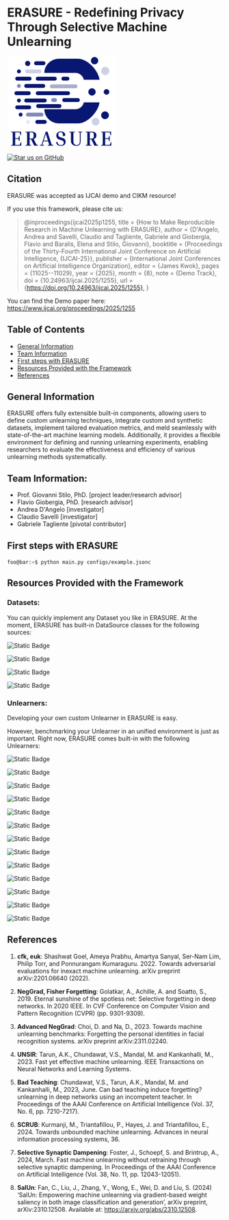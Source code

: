# ERASURE - Redefining Privacy Through Selective Machine Unlearning

![ERASURE Logo](ERASURE_LOGO.png)

[![Star us on GitHub](https://img.shields.io/badge/⭐_Star_Us_If_You_Like_It-181717?style=for-the-badge&logo=github)](https://github.com/aiim-research/ERASURE)


## Citation

ERASURE was accepted as IJCAI demo and CIKM resource! 

If you use this framework, please cite us:

> @inproceedings{ijcai2025p1255,
  title     = {How to Make Reproducible Research in Machine Unlearning with ERASURE},
  author    = {D'Angelo, Andrea and Savelli, Claudio and Tagliente, Gabriele and Giobergia, Flavio and Baralis, Elena and Stilo, Giovanni},
  booktitle = {Proceedings of the Thirty-Fourth International Joint Conference on
               Artificial Intelligence, {IJCAI-25}},
  publisher = {International Joint Conferences on Artificial Intelligence Organization},
  editor    = {James Kwok},
  pages     = {11025--11029},
  year      = {2025},
  month     = {8},
  note      = {Demo Track},
  doi       = {10.24963/ijcai.2025/1255},
  url       = {https://doi.org/10.24963/ijcai.2025/1255},
}

You can find the Demo paper here: https://www.ijcai.org/proceedings/2025/1255


## Table of Contents
* [General Information](#general-information)
* [Team Information](#team-information)
* [First steps with ERASURE](#first-steps-with-erasure)
* [Resources Provided with the Framework](#resources-provided-with-the-framework)
* [References](#references)

## General Information


ERASURE offers fully extensible built-in components, allowing users to define custom unlearning techniques, integrate custom and synthetic datasets, implement tailored evaluation metrics, and meld seamlessly with state-of-the-art machine learning models.
Additionally, it provides a flexible environment for defining and running unlearning experiments, enabling researchers to evaluate the effectiveness and efficiency of various unlearning methods systematically.


## Team Information:
* Prof. Giovanni Stilo, PhD. [project leader/research advisor]
* Flavio Giobergia, PhD. [research advisor]
* Andrea D'Angelo [investigator]
* Claudio Savelli [investigator]
* Gabriele Tagliente [pivotal contributor]

## First steps with ERASURE
```console
foo@bar:~$ python main.py configs/example.jsonc
```


## Resources Provided with the Framework


### Datasets:

You can quickly implement any Dataset you like in ERASURE. At the moment, ERASURE has built-in DataSource classes for the following sources:

![Static Badge](https://img.shields.io/badge/Datasource-TorchVision-blue)

![Static Badge](https://img.shields.io/badge/Datasource-Hugging%20Face-blue)

![Static Badge](https://img.shields.io/badge/Datasource-UCI%20Repository-blue)

![Static Badge](https://img.shields.io/badge/Datasource-PyTorch%20Geometric-blue)






### Unlearners: 

Developing your own custom Unlearner in ERASURE is easy. 

However, benchmarking your Unlearner in an unified environment is just as important. Right now, ERASURE comes built-in with the following Unlearners:

![Static Badge](https://img.shields.io/badge/Unlearner-Gold%20Model-red)

![Static Badge](https://img.shields.io/badge/Unlearner-Finetuning-red)

![Static Badge](https://img.shields.io/badge/Unlearner-Successive%20Random%20Labels-red)

![Static Badge](https://img.shields.io/badge/Unlearner-cfk-red)

![Static Badge](https://img.shields.io/badge/Unlearner-euk-red)

![Static Badge](https://img.shields.io/badge/Unlearner-NegGrad-red)

![Static Badge](https://img.shields.io/badge/Unlearner-Advanced%20NegGrad-red)

![Static Badge](https://img.shields.io/badge/Unlearner-UNSIR-red)

![Static Badge](https://img.shields.io/badge/Unlearner-Bad%20Teaching-red)

![Static Badge](https://img.shields.io/badge/Unlearner-SCRUB-red)

![Static Badge](https://img.shields.io/badge/Unlearner-Fisher%20Forgetting-red) 

![Static Badge](https://img.shields.io/badge/Unlearner-Selective%20Synaptic%20Dampening-red)

![Static Badge](https://img.shields.io/badge/Unlearner-SalUn-red) 


## References

<!--  taken with Harvard reference style -->

1. **cfk, euk**: Shashwat Goel, Ameya Prabhu, Amartya Sanyal, Ser-Nam Lim, Philip Torr, and Ponnurangam Kumaraguru. 2022. Towards adversarial evaluations for inexact machine unlearning. arXiv preprint arXiv:2201.06640 (2022).

2. **NegGrad, Fisher Forgetting**: Golatkar, A., Achille, A. and Soatto, S., 2019. Eternal sunshine of the spotless net: Selective forgetting in deep networks. In 2020 IEEE. In CVF Conference on Computer Vision and Pattern Recognition (CVPR) (pp. 9301-9309).

3. **Advanced NegGrad**: Choi, D. and Na, D., 2023. Towards machine unlearning benchmarks: Forgetting the personal identities in facial recognition systems. arXiv preprint arXiv:2311.02240.

4. **UNSIR**: Tarun, A.K., Chundawat, V.S., Mandal, M. and Kankanhalli, M., 2023. Fast yet effective machine unlearning. IEEE Transactions on Neural Networks and Learning Systems.

5. **Bad Teaching**: Chundawat, V.S., Tarun, A.K., Mandal, M. and Kankanhalli, M., 2023, June. Can bad teaching induce forgetting? unlearning in deep networks using an incompetent teacher. In Proceedings of the AAAI Conference on Artificial Intelligence (Vol. 37, No. 6, pp. 7210-7217).

6. **SCRUB**: Kurmanji, M., Triantafillou, P., Hayes, J. and Triantafillou, E., 2024. Towards unbounded machine unlearning. Advances in neural information processing systems, 36.

7. **Selective Synaptic Dampening**: Foster, J., Schoepf, S. and Brintrup, A., 2024, March. Fast machine unlearning without retraining through selective synaptic dampening. In Proceedings of the AAAI Conference on Artificial Intelligence (Vol. 38, No. 11, pp. 12043-12051).

8. **SalUn**: Fan, C., Liu, J., Zhang, Y., Wong, E., Wei, D. and Liu, S. (2024) ‘SalUn: Empowering machine unlearning via gradient-based weight saliency in both image classification and generation’, arXiv preprint, arXiv:2310.12508. Available at: https://arxiv.org/abs/2310.12508.
